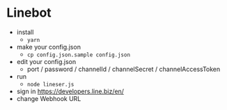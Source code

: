 # Linebot
  * install
    * `yarn`
  * make your config.json
    * `cp config.json.sample config.json`
  * edit your config.json
    * port / password / channelId / channelSecret / channelAccessToken
  * run 
    * `node lineser.js`
  * sign in https://developers.line.biz/en/
  * change Webhook URL
